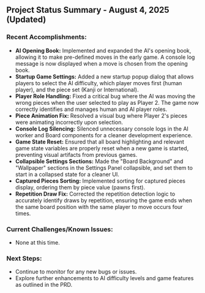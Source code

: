 ## Project Status Summary - August 4, 2025 (Updated)

### Recent Accomplishments:

- **AI Opening Book:** Implemented and expanded the AI's opening book, allowing it to make pre-defined moves in the early game. A console log message is now displayed when a move is chosen from the opening book.
- **Startup Game Settings:** Added a new startup popup dialog that allows players to select the AI difficulty, which player moves first (human player), and the piece set (Kanji or International).
- **Player Role Handling:** Fixed a critical bug where the AI was moving the wrong pieces when the user selected to play as Player 2. The game now correctly identifies and manages human and AI player roles.
- **Piece Animation Fix:** Resolved a visual bug where Player 2's pieces were animating incorrectly upon selection.
- **Console Log Silencing:** Silenced unnecessary console logs in the AI worker and Board components for a cleaner development experience.
- **Game State Reset:** Ensured that all board highlighting and relevant game state variables are properly reset when a new game is started, preventing visual artifacts from previous games.
- **Collapsible Settings Sections:** Made the "Board Background" and "Wallpaper" sections in the Settings Panel collapsible, and set them to start in a collapsed state for a cleaner UI.
- **Captured Pieces Sorting:** Implemented sorting for captured pieces display, ordering them by piece value (pawns first).
- **Repetition Draw Fix:** Corrected the repetition detection logic to accurately identify draws by repetition, ensuring the game ends when the same board position with the same player to move occurs four times.

### Current Challenges/Known Issues:

- None at this time.

### Next Steps:

- Continue to monitor for any new bugs or issues.
- Explore further enhancements to AI difficulty levels and game features as outlined in the PRD.